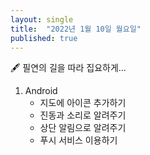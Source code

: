 ```yaml
---
layout: single
title:  "2022년 1월 10일 월요일"
published: true
---
```


🖋️ 필연의 길을 따라 집요하게...

1. Android
   - 지도에 아이콘 추가하기
   - 진동과 소리로 알려주기
   - 상단 알림으로 알려주기
   - 푸시 서비스 이용하기



